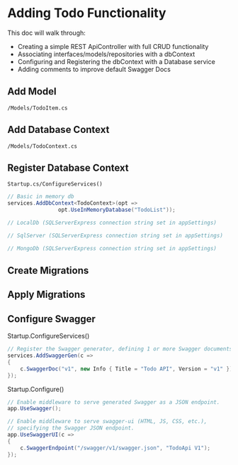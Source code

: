 # Adding Todo Functionality

This doc will walk through:

- Creating a simple REST ApiController with full CRUD functionality
- Associating interfaces/models/repositories with a dbContext
- Configuring and Registering the dbContext with a Database service
- Adding comments to improve default Swagger Docs

## Add Model

`/Models/TodoItem.cs`

## Add Database Context

`/Models/TodoContext.cs`

## Register Database Context

`Startup.cs/ConfigureServices()`

```cs
// Basic in memory db
services.AddDbContext<TodoContext>(opt =>
                opt.UseInMemoryDatabase("TodoList"));

// LocalDb (SQLServerExpress connection string set in appSettings)

// SqlServer (SQLServerExpress connection string set in appSettings)

// MongoDb (SQLServerExpress connection string set in appSettings)
```

## Create Migrations

## Apply Migrations

## Configure Swagger

Startup.ConfigureServices()

```cs
// Register the Swagger generator, defining 1 or more Swagger documents
services.AddSwaggerGen(c =>
{
    c.SwaggerDoc("v1", new Info { Title = "Todo API", Version = "v1" });
});
```

Startup.Configure()

```cs
// Enable middleware to serve generated Swagger as a JSON endpoint.
app.UseSwagger();

// Enable middleware to serve swagger-ui (HTML, JS, CSS, etc.),
// specifying the Swagger JSON endpoint.
app.UseSwaggerUI(c =>
{
    c.SwaggerEndpoint("/swagger/v1/swagger.json", "TodoApi V1");
});
```
